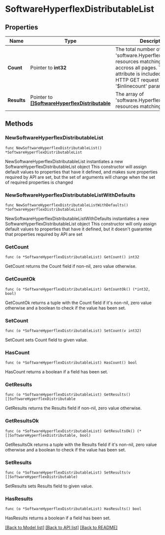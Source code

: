 # SoftwareHyperflexDistributableList

## Properties

Name | Type | Description | Notes
------------ | ------------- | ------------- | -------------
**Count** | Pointer to **int32** | The total number of &#39;software.HyperflexDistributable&#39; resources matching the request, accross all pages. The &#39;Count&#39; attribute is included when the HTTP GET request includes the &#39;$inlinecount&#39; parameter. | [optional] 
**Results** | Pointer to [**[]SoftwareHyperflexDistributable**](software.HyperflexDistributable.md) | The array of &#39;software.HyperflexDistributable&#39; resources matching the request. | [optional] 

## Methods

### NewSoftwareHyperflexDistributableList

`func NewSoftwareHyperflexDistributableList() *SoftwareHyperflexDistributableList`

NewSoftwareHyperflexDistributableList instantiates a new SoftwareHyperflexDistributableList object
This constructor will assign default values to properties that have it defined,
and makes sure properties required by API are set, but the set of arguments
will change when the set of required properties is changed

### NewSoftwareHyperflexDistributableListWithDefaults

`func NewSoftwareHyperflexDistributableListWithDefaults() *SoftwareHyperflexDistributableList`

NewSoftwareHyperflexDistributableListWithDefaults instantiates a new SoftwareHyperflexDistributableList object
This constructor will only assign default values to properties that have it defined,
but it doesn't guarantee that properties required by API are set

### GetCount

`func (o *SoftwareHyperflexDistributableList) GetCount() int32`

GetCount returns the Count field if non-nil, zero value otherwise.

### GetCountOk

`func (o *SoftwareHyperflexDistributableList) GetCountOk() (*int32, bool)`

GetCountOk returns a tuple with the Count field if it's non-nil, zero value otherwise
and a boolean to check if the value has been set.

### SetCount

`func (o *SoftwareHyperflexDistributableList) SetCount(v int32)`

SetCount sets Count field to given value.

### HasCount

`func (o *SoftwareHyperflexDistributableList) HasCount() bool`

HasCount returns a boolean if a field has been set.

### GetResults

`func (o *SoftwareHyperflexDistributableList) GetResults() []SoftwareHyperflexDistributable`

GetResults returns the Results field if non-nil, zero value otherwise.

### GetResultsOk

`func (o *SoftwareHyperflexDistributableList) GetResultsOk() (*[]SoftwareHyperflexDistributable, bool)`

GetResultsOk returns a tuple with the Results field if it's non-nil, zero value otherwise
and a boolean to check if the value has been set.

### SetResults

`func (o *SoftwareHyperflexDistributableList) SetResults(v []SoftwareHyperflexDistributable)`

SetResults sets Results field to given value.

### HasResults

`func (o *SoftwareHyperflexDistributableList) HasResults() bool`

HasResults returns a boolean if a field has been set.


[[Back to Model list]](../README.md#documentation-for-models) [[Back to API list]](../README.md#documentation-for-api-endpoints) [[Back to README]](../README.md)


